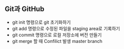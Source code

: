 ## Git과 GitHub
* git init 명령으로 git 초기화하기
* git add 명령으로 수정된 파일을 staging area로 기록하기
* git commit 명령으로 로컬 저장소에 버전 만들기
* git merge 할 때 Confilict 발생 master branch
